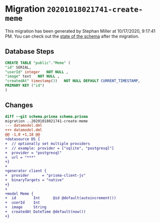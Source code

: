 # Migration `20201018021741-create-meme`

This migration has been generated by Stephan Miller at 10/17/2020, 9:17:41 PM.
You can check out the [state of the schema](./schema.prisma) after the migration.

## Database Steps

```sql
CREATE TABLE "public"."Meme" (
"id" SERIAL,
"userId" integer   NOT NULL ,
"image" text   NOT NULL ,
"createdAt" timestamp(3)   NOT NULL DEFAULT CURRENT_TIMESTAMP,
PRIMARY KEY ("id")
)
```

## Changes

```diff
diff --git schema.prisma schema.prisma
migration ..20201018021741-create-meme
--- datamodel.dml
+++ datamodel.dml
@@ -1,0 +1,18 @@
+datasource DS {
+  // optionally set multiple providers
+  // example: provider = ["sqlite", "postgresql"]
+  provider = "postgresql"
+  url = "***"
+}
+
+generator client {
+  provider      = "prisma-client-js"
+  binaryTargets = "native"
+}
+
+model Meme {
+  id        Int      @id @default(autoincrement())
+  userId    Int
+  image     String
+  createdAt DateTime @default(now())
+}
```


